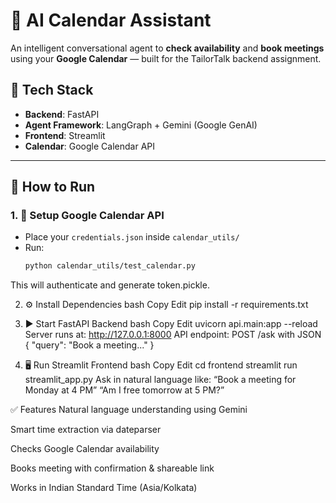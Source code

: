 # 📅 AI Calendar Assistant

An intelligent conversational agent to **check availability** and **book meetings** using your **Google Calendar** — built for the TailorTalk backend assignment.

## 🔧 Tech Stack

- **Backend**: FastAPI
- **Agent Framework**: LangGraph + Gemini (Google GenAI)
- **Frontend**: Streamlit
- **Calendar**: Google Calendar API

---

## 🚀 How to Run

### 1. 🔐 Setup Google Calendar API

- Place your `credentials.json` inside `calendar_utils/`
- Run:
  ```bash
  python calendar_utils/test_calendar.py
This will authenticate and generate token.pickle.

2. ⚙️ Install Dependencies
bash
Copy
Edit
pip install -r requirements.txt
3. ▶️ Start FastAPI Backend
bash
Copy
Edit
uvicorn api.main:app --reload
Server runs at: http://127.0.0.1:8000
API endpoint: POST /ask with JSON { "query": "Book a meeting..." }

4. 🖥️ Run Streamlit Frontend
bash
Copy
Edit
cd frontend
streamlit run streamlit_app.py
Ask in natural language like:
“Book a meeting for Monday at 4 PM”
“Am I free tomorrow at 5 PM?”

✅ Features
Natural language understanding using Gemini

Smart time extraction via dateparser

Checks Google Calendar availability

Books meeting with confirmation & shareable link

Works in Indian Standard Time (Asia/Kolkata)

